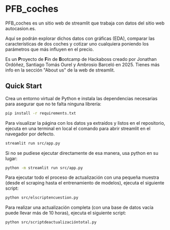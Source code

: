 # PFB_coches

PFB_coches es un sitio web de streamlit que trabaja con datos del sitio web autocasion.es.

Aquí se podrán explorar dichos datos con gráficas (EDA), comparar las características de dos coches y cotizar uno cualquiera poniendo los parámetros que más influyen en el precio.

Es un **P**royecto de **F**in de **B**ootcamp de Hackaboss creado por Jonathan Ordóñez, Santiago Tomás Ourel y Ambrosio Barceló en 2025. Tienes más info en la sección "About us" de la web de streamlit.

## Quick Start
Crea un entorno virtual de Python e instala las dependencias necesarias para asegurar que no te falta ninguna librería:
```bash
pip install -r requirements.txt
```

Para visualizar la página con los datos ya extraídos y listos en el repositorio, ejecuta en una terminal en local el comando para abrir streamlit en el navegador por defecto.
```bash
streamlit run src/app.py
```

Si no se pudiese ejecutar directamente de esa manera, usa python en su lugar:
```bash
python -m streamlit run src/app.py
```

Para ejecutar todo el proceso de actualización con una pequeña muestra (desde el scraping hasta el entrenamiento de modelos), ejecuta el siguiente script:
```bash
python src/elscriptencuestion.py
```

Para realizar una actualización completa (con una base de datos vacía puede llevar más de 10 horas), ejecuta el siguiente script:
```bash
python src/scriptdeactualizacióntotal.py
```